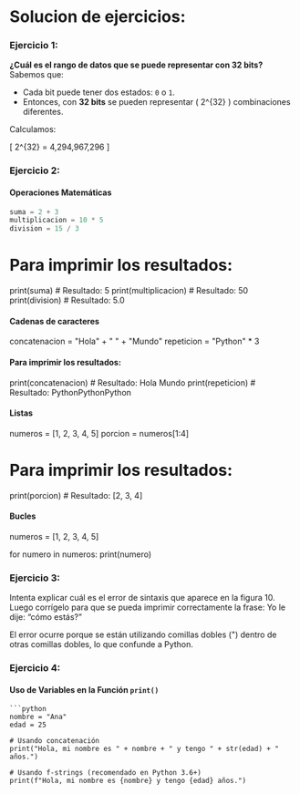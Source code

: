 # Solucion de ejercicios: 

### Ejercicio 1:
**¿Cuál es el rango de datos que se puede representar con 32 bits?**
Sabemos que:

- Cada bit puede tener dos estados: `0` o `1`.
- Entonces, con **32 bits** se pueden representar \( 2^{32} \) combinaciones diferentes.

Calculamos:

\[
2^{32} = 4,294,967,296
\]

### Ejercicio 2:
#### Operaciones Matemáticas

```python
suma = 2 + 3
multiplicacion = 10 * 5
division = 15 / 3
```
# Para imprimir los resultados:
print(suma)           # Resultado: 5
print(multiplicacion) # Resultado: 50
print(division)       # Resultado: 5.0

#### Cadenas de caracteres
concatenacion = "Hola" + " " + "Mundo"
repeticion = "Python" * 3

#### Para imprimir los resultados:
print(concatenacion)  # Resultado: Hola Mundo
print(repeticion)     # Resultado: PythonPythonPython

#### Listas 
numeros = [1, 2, 3, 4, 5]
porcion = numeros[1:4]

# Para imprimir los resultados:
print(porcion)        # Resultado: [2, 3, 4]

#### Bucles
numeros = [1, 2, 3, 4, 5]

for numero in numeros:
    print(numero)

### Ejercicio 3:
Intenta explicar cuál es el error de sintaxis que aparece en la figura 10. Luego corrígelo para que se pueda imprimir correctamente la frase: Yo le dije: “cómo estás?”

El error ocurre porque se están utilizando comillas dobles (") dentro de otras comillas dobles, lo que confunde a Python.

### Ejercicio 4:

#### Uso de Variables en la Función `print()`
```
```python
nombre = "Ana"
edad = 25

# Usando concatenación
print("Hola, mi nombre es " + nombre + " y tengo " + str(edad) + " años.")

# Usando f-strings (recomendado en Python 3.6+)
print(f"Hola, mi nombre es {nombre} y tengo {edad} años.")